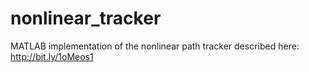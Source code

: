 nonlinear_tracker
=================

MATLAB implementation of the nonlinear path tracker described here:
http://bit.ly/1oMeos1
